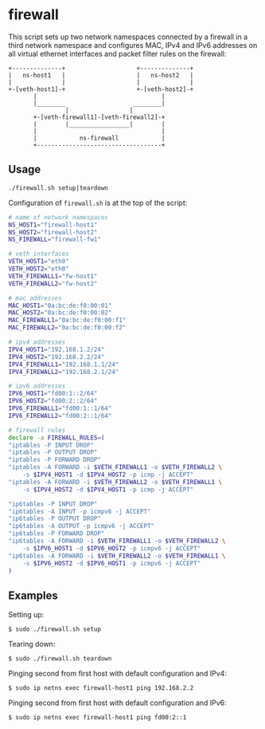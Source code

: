 # firewall

This script sets up two network namespaces connected by a firewall in a third
network namespace and configures MAC, IPv4 and IPv6 addresses on all virtual
ethernet interfaces and packet filter rules on the firewall:

```
+--------------+                    +--------------+
|   ns-host1   |                    |   ns-host2   |
|              |                    |              |
+-[veth-host1]-+                    +-[veth-host2]-+
       |                                   |
       |________                   ________|
                |                 |
       +-[veth-firewall1]-[veth-firewall2]-+
       |        |_________________|        |
       |                                   |
       |            ns-firewall            |
       +-----------------------------------+
```

## Usage

```
./firewall.sh setup|teardown
```

Configuration of `firewall.sh` is at the top of the script:

```bash
# name of network namespaces
NS_HOST1="firewall-host1"
NS_HOST2="firewall-host2"
NS_FIREWALL="firewall-fw1"

# veth interfaces
VETH_HOST1="eth0"
VETH_HOST2="eth0"
VETH_FIREWALL1="fw-host1"
VETH_FIREWALL2="fw-host2"

# mac addresses
MAC_HOST1="0a:bc:de:f0:00:01"
MAC_HOST2="0a:bc:de:f0:00:02"
MAC_FIREWALL1="0a:bc:de:f0:00:f1"
MAC_FIREWALL2="0a:bc:de:f0:00:f2"

# ipv4 addresses
IPV4_HOST1="192.168.1.2/24"
IPV4_HOST2="192.168.2.2/24"
IPV4_FIREWALL1="192.168.1.1/24"
IPV4_FIREWALL2="192.168.2.1/24"

# ipv6 addresses
IPV6_HOST1="fd00:1::2/64"
IPV6_HOST2="fd00:2::2/64"
IPV6_FIREWALL1="fd00:1::1/64"
IPV6_FIREWALL2="fd00:2::1/64"

# firewall rules
declare -a FIREWALL_RULES=(
"iptables -P INPUT DROP"
"iptables -P OUTPUT DROP"
"iptables -P FORWARD DROP"
"iptables -A FORWARD -i $VETH_FIREWALL1 -o $VETH_FIREWALL2 \
	-s $IPV4_HOST1 -d $IPV4_HOST2 -p icmp -j ACCEPT"
"iptables -A FORWARD -i $VETH_FIREWALL2 -o $VETH_FIREWALL1 \
	-s $IPV4_HOST2 -d $IPV4_HOST1 -p icmp -j ACCEPT"

"ip6tables -P INPUT DROP"
"ip6tables -A INPUT -p icmpv6 -j ACCEPT"
"ip6tables -P OUTPUT DROP"
"ip6tables -A OUTPUT -p icmpv6 -j ACCEPT"
"ip6tables -P FORWARD DROP"
"ip6tables -A FORWARD -i $VETH_FIREWALL1 -o $VETH_FIREWALL2 \
	-s $IPV6_HOST1 -d $IPV6_HOST2 -p icmpv6 -j ACCEPT"
"ip6tables -A FORWARD -i $VETH_FIREWALL2 -o $VETH_FIREWALL1 \
	-s $IPV6_HOST2 -d $IPV6_HOST1 -p icmpv6 -j ACCEPT"
)
```

## Examples

Setting up:

```console
$ sudo ./firewall.sh setup
```

Tearing down:

```console
$ sudo ./firewall.sh teardown
```

Pinging second from first host with default configuration and IPv4:

```console
$ sudo ip netns exec firewall-host1 ping 192.168.2.2
```

Pinging second from first host with default configuration and IPv6:

```console
$ sudo ip netns exec firewall-host1 ping fd00:2::1
```
